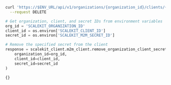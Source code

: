 <CodeWithHeader method="delete" endpoint="/api/v1/organizations/{organization_id}/clients/{client_id}/secrets/{secret_id}">

<Tabs groupId="tech-stack" querystring>
<TabItem value="curl" label="cURL">

```bash showLineNumbers
curl 'https://$ENV_URL/api/v1/organizations/{organization_id}/clients/{client_id}/secrets/{secret_id}' \
  --request DELETE
```

</TabItem>
<TabItem value="python" label="Python">

```python showLineNumbers
# Get organization, client, and secret IDs from environment variables
org_id = 'SCALEKIT_ORGANIZATION_ID'
client_id = os.environ['SCALEKIT_CLIENT_ID']
secret_id = os.environ['SCALEKIT_M2M_SECRET_ID']

# Remove the specified secret from the client
response = scalekit_client.m2m_client.remove_organization_client_secret(
    organization_id=org_id,
    client_id=client_id,
    secret_id=secret_id
)
```

</TabItem>
</Tabs>
</CodeWithHeader>
<CodeWithHeader title="Response">

```
{}
```

</CodeWithHeader>
